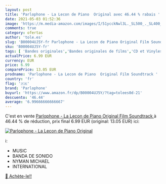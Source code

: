 ```yaml
---
layout: post
title: 'Parlophone - La Lecon de Piano  Original avec 46.44 % rabais '
date: 2021-05-03 01:52:36
image: 'https://m.media-amazon.com/images/I/51ycckNwl3L._SL500_._SL400_.jpg'
comments: true
category: ofertas
author: 'tole.es'
slug: 'B00004UJ5Y-fr Parlophone - La Lecon de Piano Original Film Soundtrack'
sku: 'B00004UJ5Y-fr'
tags: [ 'Bandes originales','Bandes originales de films','CD et Vinyles','Genres','parlophone', ]
actualPrice: 6.99 EUR
currency: EUR
price: 6.99
comparePrice: 13.05 EUR
prodname: 'Parlophone - La Lecon de Piano  Original Film Soundtrack '
country: 'fr'
flag: '🇫🇷'
brand: 'Parlophone'
buyurl: 'https://www.amazon.fr/dp/B00004UJ5Y/?tag=tolees0d-21'
descuento: '46.44'
average: '6.99666666666667'
---
```


C'est en vente [Parlophone - La Lecon de Piano  Original Film Soundtrack ](https://www.amazon.fr/dp/B00004UJ5Y/?tag=tolees0d-21)  à  46.44 % de réduction, prix final  6.99 EUR (original: 13.05 EUR) ici:

[![Parlophone - La Lecon de Piano  Original](https://m.media-amazon.com/images/I/51ycckNwl3L._SL500_._SL400_.jpg)](https://www.amazon.fr/dp/B00004UJ5Y/?tag=tolees0d-21)

ℹ️:

- MUSIC
- BANDA DE SONIDO
- NYMAN MICHAEL
- INTERNATIONAL

[🛒 Achète-le!!](https://www.amazon.fr/dp/B00004UJ5Y/?tag=tolees0d-21)
